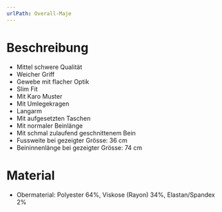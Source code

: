 ```yaml
---
urlPath: Overall-Maje
---
```

# Beschreibung
- Mittel schwere Qualität
- Weicher Griff
- Gewebe mit flacher Optik
- Slim Fit
- Mit Karo Muster
- Mit Umlegekragen
- Langarm
- Mit aufgesetzten Taschen
- Mit normaler Beinlänge
- Mit schmal zulaufend geschnittenem Bein
- Fussweite bei gezeigter Grösse: 36 cm
- Beininnenlänge bei gezeigter Grösse: 74 cm

# Material
- Obermaterial: Polyester 64%, Viskose (Rayon) 34%, Elastan/Spandex 2%
